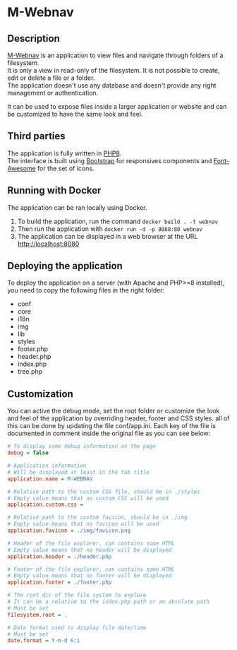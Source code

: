 # M-Webnav

## Description

[M-Webnav](https://github.com/matschieu) is an application to view files and navigate through folders of a filesystem.<br>
It is only a view in read-only of the filesystem. It is not possible to create, edit or delete a file or a folder.<br>
The application doesn't use any database and doesn't provide any right management or authentication.

It can be used to expose files inside a larger application or website and can be customized to have the same look and feel. 

## Third parties

The application is fully written in [PHP8](https://php.net).<br>
The interface is built using [Bootstrap](https://getbootstrap.com) for responsives components and [Font-Awesome](https://fontawesome.com) for the set of icons.

## Running with Docker

The application can be ran locally using Docker.

1. To build the application, run the command `docker build . -t webnav`
2. Then run the application with `docker run -d -p 8080:80 webnav`
3. The application can be displayed in a web browser at the URL [http://localhost:8080](http://localhost:8080)

## Deploying the application

To deploy the application on a server (with Apache and PHP>=8 installed), you need to copy the following files in the right folder:
- conf
- core
- i18n
- img
- lib
- styles
- footer.php
- header.php
- index.php
- tree.php

## Customization

You can active the debug mode, set the root folder or customize the look and feel of the application by overriding header, footer and CSS styles. all of this can be done by updating the file conf/app.ini. Each key of the file is documented in comment inside the original file as you can see below:

```ini
# To display some debug information on the page
debug = false

# Application information
# Will be displayed at least in the tab title
application.name = M-WEBNAV

# Relative path to the custom CSS file, should be in ./styles
# Empty value means that no custom CSS will be used
application.custom.css = 

# Relative path to the custom favicon, should be in ./img
# Empty value means that no favicon will be used
application.favicon = ./img/favicon.png

# Header of the file explorer, can contains some HTML
# Empty value means that no header will be displayed
application.header = ./header.php

# Footer of the file explorer, can contains some HTML
# Empty value means that no footer will be displayed
application.footer = ./footer.php

# The root dir of the file system to explore
# It can be a relative to the index.php path or an absolute path
# Must be set
filesystem.root = .

# Date format used to display file date/time
# Must be set
date.format = Y-m-d G:i
```